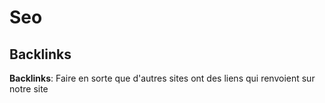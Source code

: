 # Seo

## Backlinks
**Backlinks**: Faire en sorte que d'autres sites ont des liens qui renvoient sur notre site